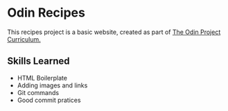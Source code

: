 # Odin Recipes

This recipes project is a basic website, created as part of [The Odin 
Project 
Curriculum.](https://www.theodinproject.com/lessons/foundations-recipes)

## Skills Learned

- HTML Boilerplate
- Adding images and links
- Git commands
- Good commit pratices

